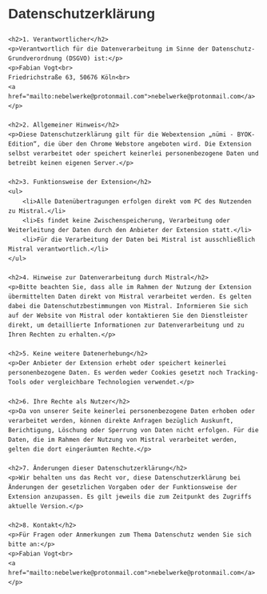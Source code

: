 <!DOCTYPE html>
<html lang="de">
<head>
    <meta charset="UTF-8">
    <meta name="viewport" content="width=device-width, initial-scale=1.0">
    <title>Datenschutzerklärung</title>
    <style>
        body {
            font-family: Arial, sans-serif;
            margin: 40px;
            line-height: 1.6;
        }
        h1, h2 {
            color: #333;
        }
    </style>
</head>
<body>
    <h1>Datenschutzerklärung</h1>
    
    <h2>1. Verantwortlicher</h2>
    <p>Verantwortlich für die Datenverarbeitung im Sinne der Datenschutz-Grundverordnung (DSGVO) ist:</p>
    <p>Fabian Vogt<br>
    Friedrichstraße 63, 50676 Köln<br>
    <a href="mailto:nebelwerke@protonmail.com">nebelwerke@protonmail.com</a></p>
    
    <h2>2. Allgemeiner Hinweis</h2>
    <p>Diese Datenschutzerklärung gilt für die Webextension „nümi - BYOK-Edition“, die über den Chrome Webstore angeboten wird. Die Extension selbst verarbeitet oder speichert keinerlei personenbezogene Daten und betreibt keinen eigenen Server.</p>
    
    <h2>3. Funktionsweise der Extension</h2>
    <ul>
        <li>Alle Datenübertragungen erfolgen direkt vom PC des Nutzenden zu Mistral.</li>
        <li>Es findet keine Zwischenspeicherung, Verarbeitung oder Weiterleitung der Daten durch den Anbieter der Extension statt.</li>
        <li>Für die Verarbeitung der Daten bei Mistral ist ausschließlich Mistral verantwortlich.</li>
    </ul>
    
    <h2>4. Hinweise zur Datenverarbeitung durch Mistral</h2>
    <p>Bitte beachten Sie, dass alle im Rahmen der Nutzung der Extension übermittelten Daten direkt von Mistral verarbeitet werden. Es gelten dabei die Datenschutzbestimmungen von Mistral. Informieren Sie sich auf der Website von Mistral oder kontaktieren Sie den Dienstleister direkt, um detaillierte Informationen zur Datenverarbeitung und zu Ihren Rechten zu erhalten.</p>
    
    <h2>5. Keine weitere Datenerhebung</h2>
    <p>Der Anbieter der Extension erhebt oder speichert keinerlei personenbezogene Daten. Es werden weder Cookies gesetzt noch Tracking-Tools oder vergleichbare Technologien verwendet.</p>
    
    <h2>6. Ihre Rechte als Nutzer</h2>
    <p>Da von unserer Seite keinerlei personenbezogene Daten erhoben oder verarbeitet werden, können direkte Anfragen bezüglich Auskunft, Berichtigung, Löschung oder Sperrung von Daten nicht erfolgen. Für die Daten, die im Rahmen der Nutzung von Mistral verarbeitet werden, gelten die dort eingeräumten Rechte.</p>
    
    <h2>7. Änderungen dieser Datenschutzerklärung</h2>
    <p>Wir behalten uns das Recht vor, diese Datenschutzerklärung bei Änderungen der gesetzlichen Vorgaben oder der Funktionsweise der Extension anzupassen. Es gilt jeweils die zum Zeitpunkt des Zugriffs aktuelle Version.</p>
    
    <h2>8. Kontakt</h2>
    <p>Für Fragen oder Anmerkungen zum Thema Datenschutz wenden Sie sich bitte an:</p>
    <p>Fabian Vogt<br>
    <a href="mailto:nebelwerke@protonmail.com">nebelwerke@protonmail.com</a></p>
</body>
</html>

